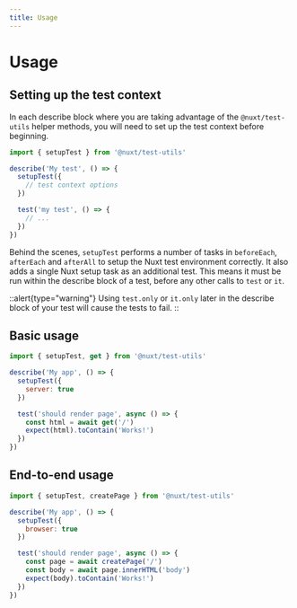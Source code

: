 ```yaml
---
title: Usage
---
```


# Usage

## Setting up the test context

In each describe block where you are taking advantage of the `@nuxt/test-utils` helper methods, you will need to set up the test context before beginning.

```js
import { setupTest } from '@nuxt/test-utils'

describe('My test', () => {
  setupTest({
    // test context options
  })

  test('my test', () => {
    // ...
  })
})
```

Behind the scenes, `setupTest` performs a number of tasks in `beforeEach`, `afterEach` and `afterAll` to setup the Nuxt test environment correctly. It also adds a single Nuxt setup task as an additional test. This means it must be run within the describe block of a test, before any other calls to `test` or `it`. 

::alert{type="warning"}
Using `test.only` or `it.only` later in the describe block of your test will cause the tests to fail.
::

## Basic usage

```js
import { setupTest, get } from '@nuxt/test-utils'

describe('My app', () => {
  setupTest({
    server: true
  })

  test('should render page', async () => {
    const html = await get('/')
    expect(html).toContain('Works!')
  })
})
```

## End-to-end usage

```js
import { setupTest, createPage } from '@nuxt/test-utils'

describe('My app', () => {
  setupTest({
    browser: true
  })

  test('should render page', async () => {
    const page = await createPage('/')
    const body = await page.innerHTML('body')
    expect(body).toContain('Works!')
  })
})
```
